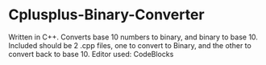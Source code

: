 # Cplusplus-Binary-Converter
Written in C++.
Converts base 10 numbers to binary, and binary to base 10. 
Included should be 2 .cpp files, one to convert to Binary, and the other to convert back to base 10.
Editor used: CodeBlocks
